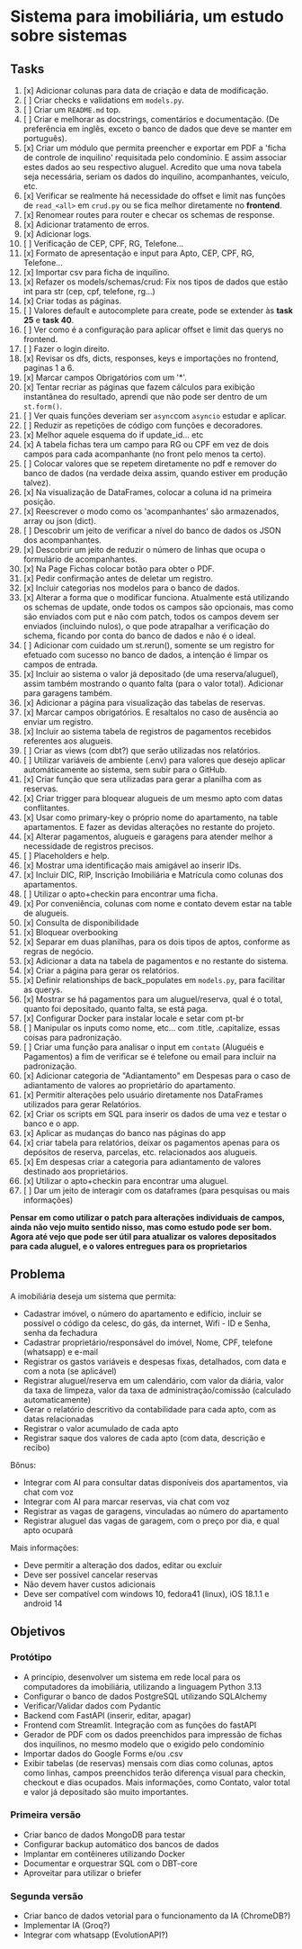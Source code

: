 # Sistema para imobiliária, um estudo sobre sistemas

## Tasks

1. [x] Adicionar colunas para data de criação e data de modificação.
2. [ ] Criar checks e validations em `models.py`.
3. [ ] Criar um `README.md` top.
4. [ ] Criar e melhorar as docstrings, comentários e documentação. (De preferência em inglês, exceto o banco de dados que deve se manter em português).
5. [x] Criar um módulo que permita preencher e exportar em PDF a 'ficha de controle de inquilino' requisitada pelo condomínio. E assim associar estes dados ao seu respectivo aluguel. Acredito que uma nova tabela seja necessária, seriam os dados do inquilino, acompanhantes, veículo, etc.
6. [x] Verificar se realmente há necessidade do offset e limit nas funções de `read_<all>` em `crud.py` ou se fica melhor diretamente no **frontend**.
7. [x] Renomear routes para router e checar os schemas de response.
8. [x] Adicionar tratamento de erros.
9. [x] Adicionar logs.
10. [ ] Verificação de CEP, CPF, RG, Telefone...
11. [x] Formato de apresentação e input para Apto, CEP, CPF, RG, Telefone...
12. [x] Importar csv para ficha de inquilino.
13. [x] Refazer os models/schemas/crud: Fix nos tipos de dados que estão int para str (cep, cpf, telefone, rg...)
14. [x] Criar todas as páginas.
15. [ ] Valores default e autocomplete para create, pode se extender às **task 25** e **task 40**.
16. [ ] Ver como é a configuração para aplicar offset e limit das querys no frontend.
17. [ ] Fazer o login direito.
18. [x] Revisar os dfs, dicts, responses, keys e importações no frontend, paginas 1 a 6.
19. [x] Marcar campos Obrigatórios com um '*'.
20. [x] Tentar recriar as páginas que fazem cálculos para exibição instantânea do resultado, aprendi que não pode ser dentro de um `st.form()`.
21. [ ] Ver quais funções deveriam ser `async`com `asyncio` estudar e aplicar.
22. [ ] Reduzir as repetições de código com funções e decoradores.
23. [x] Melhor aquele esquema do if update_id... etc
24. [x] A tabela fichas tera um campo para RG ou CPF em vez de dois campos para cada acompanhante (no front pelo menos ta certo).
25. [ ] Colocar valores que se repetem diretamente no pdf e remover do banco de dados (na verdade deixa assim, quando estiver em produção talvez).
26. [x] Na visualização de DataFrames, colocar a coluna id na primeira posição.
27. [x] Reescrever o modo como os 'acompanhantes' são armazenados, array ou json (dict).
28. [ ] Descobrir um jeito de verificar a nível do banco de dados os JSON dos acompanhantes.
29. [x] Descobrir um jeito de reduzir o número de linhas que ocupa o formulário de acompanhantes.
30. [x] Na Page Fichas colocar botão para obter o PDF.
31. [x] Pedir confirmação antes de deletar um registro.
32. [x] Incluir categorias nos modelos para o banco de dados.
33. [x] Alterar a forma que o modificar funciona. Atualmente está utilizando os schemas de update, onde todos os campos são opcionais, mas como são enviados com put e não com patch, todos os campos devem ser enviados (incluindo nulos), o que pode atrapalhar a verificação do schema, ficando por conta do banco de dados e não é o ideal.
34. [ ] Adicionar com cuidado um st.rerun(), somente se um registro for efetuado com sucesso no banco de dados, a intenção é limpar os campos de entrada.
35. [x] Incluir ao sistema o valor já depositado (de uma reserva/aluguel), assim também mostrando o quanto falta (para o valor total). Adicionar para garagens também.
36. [x] Adicionar a página para visualização das tabelas de reservas.
37. [x] Marcar campos obrigatórios. E resaltalos no caso de ausência ao enviar um registro.
38. [x] Incluir ao sistema tabela de registros de pagamentos recebidos referentes aos alugueis.
39. [ ] Criar as views (com dbt?) que serão utilizadas nos relatórios.
40. [ ] Utilizar variáveis de ambiente (.env) para valores que desejo aplicar automáticamente ao sistema, sem subir para o GitHub.
41. [x] Criar função que sera utilizadas para gerar a planilha com as reservas.
42. [x] Criar trigger para bloquear alugueis de um mesmo apto com datas conflitantes.
43. [x] Usar como primary-key o próprio nome do apartamento, na table apartamentos. E fazer as devidas alterações no restante do projeto.
44. [x] Alterar pagamentos, alugueis e garagens para atender melhor a necessidade de registros precisos.
45. [ ] Placeholders e help.
46. [x] Mostrar uma identificação mais amigável ao inserir IDs.
47. [x] Incluir DIC, RIP, Inscrição Imobiliária e Matrícula como colunas dos apartamentos.
48. [ ] Utilizar o apto+checkin para encontrar uma ficha.
49. [x] Por conveniência, colunas com nome e contato devem estar na table de alugueis.
50. [x] Consulta de disponibilidade
51. [x] Bloquear overbooking
52. [x] Separar em duas planilhas, para os dois tipos de aptos, conforme as regras de negócio.
53. [x] Adicionar a data na tabela de pagamentos e no restante do sistema.
54. [x] Criar a página para gerar os relatórios.
55. [x] Definir relationships de back_populates em `models.py`, para facilitar as querys.
56. [x] Mostrar se há pagamentos para um aluguel/reserva, qual é o total, quanto foi depositado, quanto falta, se está paga.
57. [x] Configurar Docker para instalar locale e setar com pt-br
58. [ ] Manipular os inputs como nome, etc... com .title, .capitalize, essas coisas para padronização.
59. [ ] Criar uma função para analisar o input em `contato` (Aluguéis e Pagamentos) a fim de verificar se é telefone ou email para incluir na padronização.
60. [x] Adicionar categoria de "Adiantamento" em Despesas para o caso de adiantamento de valores ao proprietário do apartamento.
61. [x] Permitir alterações pelo usuário diretamente nos DataFrames utilizados para gerar Relatórios.
62. [x] Criar os scripts em SQL para inserir os dados de uma vez e testar o banco e o app.
63. [x] Aplicar as mudanças do banco nas páginas do app
64. [x] criar tabela para relatórios, deixar os pagamentos apenas para os depósitos de reserva, parcelas, etc. relacionados aos alugueis.
65. [x] Em despesas criar a categoria para adiantamento de valores destinado aos proprietários.
66. [x] Utilizar o apto+checkin para encontrar uma aluguel.
67. [ ] Dar um jeito de interagir com os dataframes (para pesquisas ou mais informações)

**Pensar em como utilizar o patch para alterações individuais de campos, ainda não vejo muito sentido nisso, mas como estudo pode ser bom.**
**Agora até vejo que pode ser útil para atualizar os valores depositados para cada aluguel, e o valores entregues para os proprietarios**

## Problema

A imobiliária deseja um sistema que permita:

- Cadastrar imóvel, o número do apartamento e edifício, incluir se possível o código da celesc, do gás, da internet, Wifi - ID e Senha, senha da fechadura
- Cadastrar proprietário/responsável do imóvel, Nome, CPF, telefone (whatsapp) e e-mail
- Registrar os gastos variáveis e despesas fixas, detalhados, com data e com a nota (se aplicável)
- Registrar aluguel/reserva em um calendário, com valor da diária, valor da taxa de limpeza, valor da taxa de administração/comissão (calculado automaticamente)
- Gerar o relatório descritivo da contabilidade para cada apto, com as datas relacionadas
- Registrar o valor acumulado de cada apto
- Registrar saque dos valores de cada apto (com data, descrição e recibo)

Bônus:

- Integrar com AI para consultar datas disponíveis dos apartamentos, via chat com voz
- Integrar com AI para marcar reservas, via chat com voz
- Registrar as vagas de garagens, vinculadas ao número do apartamento
- Registrar aluguel das vagas de garagem, com o preço por dia, e qual apto ocupará

Mais informações:

- Deve permitir a alteração dos dados, editar ou excluir
- Deve ser possível cancelar reservas
- Não devem haver custos adicionais
- Deve ser compatível com windows 10, fedora41 (linux), iOS 18.1.1 e android 14

## Objetivos

### Protótipo

- A princípio, desenvolver um sistema em rede local para os computadores da imobiliária, utilizando a linguagem Python 3.13
- Configurar o banco de dados PostgreSQL utilizando SQLAlchemy
- Verificar/Validar dados com Pydantic
- Backend com FastAPI (inserir, editar, apagar)
- Frontend com Streamlit. Integração com as funções do fastAPI
- Gerador de PDF com os dados preenchidos para impressão de fichas dos inquilinos, no mesmo modelo que o exigido pelo condomínio
- Importar dados do Google Forms e/ou .csv
- Exibir tabelas (de reservas) mensais com dias como colunas, aptos como linhas, campos preenchidos terão diferença visual para checkin, checkout e dias ocupados. Mais informações, como Contato, valor total e valor já depositado são muito importantes.

### Primeira versão

- Criar banco de dados MongoDB para testar
- Configurar backup automático dos bancos de dados
- Implantar em contêineres utilizando Docker
- Documentar e orquestrar SQL com o DBT-core
- Aproveitar para utilizar o briefer

### Segunda versão

- Criar banco de dados vetorial para o funcionamento da IA (ChromeDB?)
- Implementar IA (Groq?)
- Integrar com whatsapp (EvolutionAPI?)
